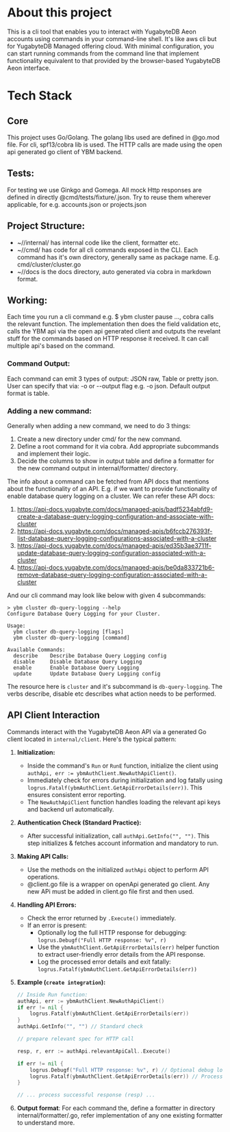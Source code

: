 # About this project
This is a cli tool that enables you to interact with YugabyteDB Aeon accounts using commands in your command-line shell. It's like aws cli but for YugabyteDB Managed offering cloud.
With minimal configuration, you can start running commands from the command line that implement functionality equivalent to that provided by the browser-based YugabyteDB Aeon interface.

# Tech Stack
## Core
This project uses Go/Golang. The golang libs used are defined in @go.mod file.
For cli, spf13/cobra lib is used. The HTTP calls are made using the open api generated
go client of YBM backend.

## Tests:
For testing we use Ginkgo and Gomega. All mock Http responses are defined in directly @cmd/tests/fixture/<api>.json.
Try to reuse them wherever applicable, for e.g. accounts.json or projects.json

## Project Structure:
- ~/<project-root>/internal/ has internal code like the client, formatter etc.
- ~/<Project-root>/cmd/ has code for all cli commands exposed in the CLI. Each command has it's own
  directory, generally same as package name. E.g. cmd/cluster/cluster.go
- ~/<Project-root>/docs is the docs directory, auto generated via cobra in markdown format.

## Working:
Each time you run a cli command e.g. $ ybm cluster pause ..., cobra calls the relevant function.
The implementation then does the field validation etc, calls the YBM api via the open api generated client
and outputs the revelant stuff for the commands based on HTTP response it received. It can call multiple api's
based on the command.

### Command Output:
Each command can emit 3 types of output: JSON raw, Table or pretty json.
User can specify that via: -o or --output flag e.g. -o json. Default output format is table.

### Adding a new command:
Generally when adding a new command, we need to do 3 things:
1. Create a new directory under cmd/ for the new command.
2. Define a root command for it via cobra. Add appropriate subcommands and implement their logic.
3. Decide the columns to show in output table and define a formatter for the new command output in internal/formatter/ directory.

The info about a command can be fetched from API docs that mentions about the functionality of an
API. E.g. if we want to provide functionality of enable database query logging on a cluster. We can refer
these API docs:
1. https://api-docs.yugabyte.com/docs/managed-apis/badf5234abfd9-create-a-database-query-logging-configuration-and-associate-with-cluster
2. https://api-docs.yugabyte.com/docs/managed-apis/b6fccb276393f-list-database-query-logging-configurations-associated-with-a-cluster
3. https://api-docs.yugabyte.com/docs/managed-apis/ed35b3ae3711f-update-database-query-logging-configuration-associated-with-a-cluster
4. https://api-docs.yugabyte.com/docs/managed-apis/be0da833721b6-remove-database-query-logging-configuration-associated-with-a-cluster

And our cli command may look like below with given 4 subcommands:
```cli
> ybm cluster db-query-logging --help
Configure Database Query Logging for your Cluster.

Usage:
  ybm cluster db-query-logging [flags]
  ybm cluster db-query-logging [command]

Available Commands:
  describe    Describe Database Query Logging config
  disable     Disable Database Query Logging
  enable      Enable Database Query Logging
  update      Update Database Query Logging config
```

The resource here is `cluster` and it's subcommand is `db-query-logging`. The verbs describe, disable etc describes what action needs to be performed.

## API Client Interaction

Commands interact with the YugabyteDB Aeon API via a generated Go client located in `internal/client`. Here's the typical pattern:

1.  **Initialization:**
    *   Inside the command's `Run` or `RunE` function, initialize the client using `authApi, err := ybmAuthClient.NewAuthApiClient()`.
    *   Immediately check for errors during initialization and log fatally using `logrus.Fatalf(ybmAuthClient.GetApiErrorDetails(err))`. This ensures consistent error reporting.
    *   The `NewAuthApiClient` function handles loading the relevant api keys and backend url automatically.

2.  **Authentication Check (Standard Practice):**
    *   After successful initialization, call `authApi.GetInfo("", "")`. This step initializes & fetches account information and mandatory to run.

3.  **Making API Calls:**
    *   Use the methods on the initialized `authApi` object to perform API operations.
    *   @client.go file is a wrapper on openApi generated go client. Any new APi must be added in client.go file
        first and then used.

4.  **Handling API Errors:**
    *   Check the error returned by `.Execute()` immediately.
    *   If an error is present:
        *   Optionally log the full HTTP response for debugging: `logrus.Debugf("Full HTTP response: %v", r)`
        *   Use the `ybmAuthClient.GetApiErrorDetails(err)` helper function to extract user-friendly error details from the API response.
        *   Log the processed error details and exit fatally: `logrus.Fatalf(ybmAuthClient.GetApiErrorDetails(err))`

5.  **Example (`create integration`):**
    ```go
    // Inside Run function:
    authApi, err := ybmAuthClient.NewAuthApiClient()
    if err != nil {
        logrus.Fatalf(ybmAuthClient.GetApiErrorDetails(err))
    }
    authApi.GetInfo("", "") // Standard check

    // prepare relevant spec for HTTP call

    resp, r, err := authApi.relevantApiCall..Execute()

    if err != nil {
        logrus.Debugf("Full HTTP response: %v", r) // Optional debug log
        logrus.Fatalf(ybmAuthClient.GetApiErrorDetails(err)) // Process and log error
    }

    // ... process successful response (resp) ...
    ```
6. **Output format**:
  For each command the, define a formatter in directory internal/formatter/<cmd>.go, refer implementation
  of any one existing formatter to understand more.
